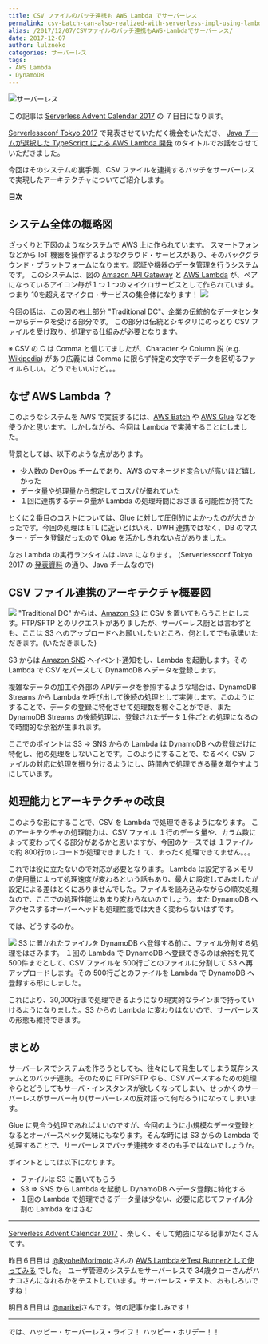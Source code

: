 ```yaml
---
title: CSV ファイルのバッチ連携も AWS Lambda でサーバーレス
permalink: csv-batch-can-also-realized-with-serverless-impl-using-lambda
alias: /2017/12/07/CSVファイルのバッチ連携もAWS-Lambdaでサーバーレス/
date: 2017-12-07
author: lulzneko
categories: サーバーレス
tags:
- AWS Lambda
- DynamoDB
---
```


![](/articles/assets/lulzneko/serverless/serverless.jpg "サーバーレス")

この記事は [Serverless Advent Calendar 2017](https://qiita.com/advent-calendar/2017/serverless) の ７日目になります。

[Serverlessconf Tokyo 2017](http://tokyo.serverlessconf.io/) で発表させていただく機会をいただき、 [Java チームが選択した TypeScript による AWS Lambda 開発](http://riotz.works/slides/?2017-serverless-conf) のタイトルでお話をさせていただきました。

今回はそのシステムの裏手側、CSV ファイルを連携するバッチをサーバーレスで実現したアーキテクチャについてご紹介します。

**目次**
<!-- toc -->


## システム全体の概略図
ざっくりと下図のようなシステムで AWS 上に作られています。
スマートフォンなどから IoT 機器を操作するようなクラウド・サービスがあり、そのバックグラウンド・プラットフォームになります。認証や機器のデータ管理を行うシステムです。
このシステムは、図の [Amazon API Gateway](https://aws.amazon.com/jp/api-gateway/) と [AWS Lambda](https://aws.amazon.com/jp/lambda/) が、ペアになっているアイコン毎が１つ１つのマイクロサービスとして作られています。つまり 10を超えるマイクロ・サービスの集合体になります！
![](/articles/assets/lulzneko/serverless/batch/01.png)

今回の話は、この図の右上部分 "Traditional DC"、企業の伝統的なデータセンターからデータを受ける部分です。
この部分は伝統とシキタリにのっとり CSV ファイルを受け取り、処理する仕組みが必要となります。

※ CSV の C は Comma と信じてましたが、Character や Column 説 (e.g. [Wikipedia](https://ja.wikipedia.org/wiki/Comma-Separated_Values#character-separated_values)) があり広義には Comma に限らず特定の文字でデータを区切るファイルらしい。どうでもいいけど。。。


## なぜ AWS Lambda ？
このようなシステムを AWS で実装するには、[AWS Batch](https://aws.amazon.com/jp/batch/) や [AWS Glue](https://aws.amazon.com/jp/glue/) などを使うかと思います。しかしながら、今回は Lambda で実装することにしました。

背景としては、以下のような点があります。
- 少人数の DevOps チームであり、AWS のマネージド度合いが高いほど嬉しかった
- データ量や処理量から想定してコスパが優れていた
- １回に連携するデータ量が Lambda の処理時間におさまる可能性が持てた

とくに２番目のコストについては、Glue に対して圧倒的によかったのが大きかったです。今回の処理は ETL に近いとはいえ、DWH 連携ではなく、DB のマスター・データ登録だったので Glue を活かしきれない点がありました。

なお Lambda の実行ランタイムは Java になります。
(Serverlessconf Tokyo 2017 の [発表資料](http://riotz.works/slides/?2017-serverless-conf) の通り、Java チームなので)


## CSV ファイル連携のアーキテクチャ概要図
![](/articles/assets/lulzneko/serverless/batch/02.png)
"Traditional DC" からは、[Amazon S3](https://aws.amazon.com/jp/s3/) に CSV を置いてもらうことにします。FTP/SFTP とのリクエストがありましたが、サーバーレス厨とは言わずとも、ここは S3 へのアップロードへお願いしたいところ、何としてでも承諾いただきます。(いただきました)

S3 からは [Amazon SNS](https://aws.amazon.com/jp/sns/) へイベント通知をし、Lambda を起動します。その Lambda で CSV をパースして DynamoDB へデータを登録します。

複雑なデータの加工や外部の API/データを参照するような場合は、DynamoDB Streams から Lambda を呼び出して後続の処理として実装します。このようにすることで、データの登録に特化させて処理数を稼ぐことができ、また DynamoDB Streams の後続処理は、登録されたデータ１件ごとの処理になるので時間的な余裕が生まれます。

ここでのポイントは S3 ⇒ SNS からの Lambda は DynamoDB への登録だけに特化し、他の処理をしないことです。このようにすることで、なるべく CSV ファイルの対応に処理を振り分けるようにし、時間内で処理できる量を増やすようにしています。


## 処理能力とアーキテクチャの改良
このような形にすることで、CSV を Lambda で処理できるようになります。
このアーキテクチャの処理能力は、CSV ファイル １行のデータ量や、カラム数によって変わってくる部分があるかと思いますが、今回のケースでは １ファイルで約 800行のレコードが処理できました！
て、まったく処理できてません。。。

これでは役に立たないので対応が必要となります。
Lambda は設定するメモリの使用量によって処理速度が変わるという話もあり、最大に設定してみましたが設定による差はとくにありませんでした。ファイルを読み込みながらの順次処理なので、ここでの処理性能はあまり変わらないのでしょう。また DynamoDB へアクセスするオーバーヘッドも処理性能では大きく変わらないはずです。

では、どうするのか。

![](/articles/assets/lulzneko/serverless/batch/03.png)
S3 に置かれたファイルを DynamoDB へ登録する前に、ファイル分割する処理をはさみます。
１回の Lambda で DynamoDB へ登録できるのは余裕を見て 500件までとして、CSV ファイルを 500行ごとのファイルに分割して S3 へ再アップロードします。その 500行ごとのファイルを Lambda で DynamoDB へ登録する形にしました。

これにより、30,000行まで処理できるようになり現実的なラインまで持っていけるようになりました。S3 からの Lambda に変わりはないので、サーバーレスの形態も維持できます。


## まとめ
サーバーレスでシステムを作ろうとしても、往々にして発生してしまう既存システムとのバッチ連携。そのために FTP/SFTP やら、CSV パースするための処理やらとどうしてもサーバ・インスタンスが欲しくなってしまい、せっかくのサーバーレスがサーバー有り(サーバーレスの反対語って何だろう)になってしまいます。

Glue に見合う処理であればよいのですが、今回のように小規模なデータ登録となるとオーバースペック気味にもなります。そんな時には S3 からの Lambda で処理することで、サーバーレスでバッチ連携をするのも手ではないでしょうか。

ポイントとしては以下になります。
- ファイルは S3 に置いてもらう
- S3 ⇒ SNS から Lambda を起動し DynamoDB へデータ登録に特化する
- １回の Lambda で処理できるデータ量は少ない、必要に応じてファイル分割の Lambda をはさむ


----

[Serverless Advent Calendar 2017](https://qiita.com/advent-calendar/2017/serverless) 、楽しく、そして勉強になる記事がたくさんです。

昨日６日目は [@RyoheiMorimoto](https://qiita.com/RyoheiMorimoto)さんの [AWS LambdaをTest Runnerとして使ってみる](https://qiita.com/RyoheiMorimoto/items/6cc8db0e0ec249089c7d) でした。 ユーザ管理のシステムをサーバーレスで 34歳タローさんがハナコさんになれるかをテストしています。サーバーレス・テスト、おもしろいですね！

明日８日目は [@narikei](https://qiita.com/narikei)さんです。何の記事か楽しみです！

----



では、ハッピー・サーバーレス・ライフ！ ハッピー・ホリデー！！
